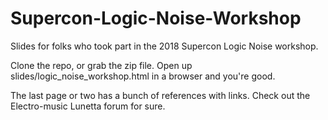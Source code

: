 # Supercon-Logic-Noise-Workshop

Slides for folks who took part in the 2018 Supercon Logic Noise workshop.

Clone the repo, or grab the zip file.  Open up slides/logic_noise_workshop.html in a browser and you're good.

The last page or two has a bunch of references with links.  Check out the Electro-music Lunetta forum for sure.
